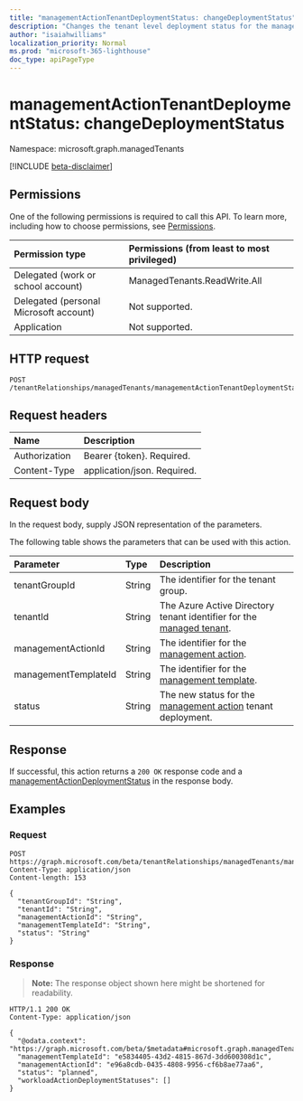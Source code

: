 ```yaml
---
title: "managementActionTenantDeploymentStatus: changeDeploymentStatus"
description: "Changes the tenant level deployment status for the management action."
author: "isaiahwilliams"
localization_priority: Normal
ms.prod: "microsoft-365-lighthouse"
doc_type: apiPageType
---
```


# managementActionTenantDeploymentStatus: changeDeploymentStatus
Namespace: microsoft.graph.managedTenants

[!INCLUDE [beta-disclaimer](../../includes/beta-disclaimer.md)]

## Permissions
One of the following permissions is required to call this API. To learn more, including how to choose permissions, see [Permissions](/graph/permissions-reference).

|Permission type|Permissions (from least to most privileged)|
|:---|:---|
|Delegated (work or school account)|ManagedTenants.ReadWrite.All|
|Delegated (personal Microsoft account)|Not supported.|
|Application|Not supported.|

## HTTP request

<!-- {
  "blockType": "ignored"
}
-->
``` http
POST /tenantRelationships/managedTenants/managementActionTenantDeploymentStatuses/changeDeploymentStatus
```

## Request headers
|Name|Description|
|:---|:---|
|Authorization|Bearer {token}. Required.|
|Content-Type|application/json. Required.|

## Request body
In the request body, supply JSON representation of the parameters.

The following table shows the parameters that can be used with this action.

|Parameter|Type|Description|
|:---|:---|:---|
|tenantGroupId|String|The identifier for the tenant group.|
|tenantId|String|The Azure Active Directory tenant identifier for the [managed tenant](../resources/managedtenants-tenant.md).|
|managementActionId|String|The identifier for the [management action](../resources/managedtenants-managementaction.md).|
|managementTemplateId|String|The identifier for the [management template](../resources/managedtenants-managementtemplate.md).|
|status|String|The new status for the [management action](../resources/managedtenants-managementaction.md) tenant deployment.|

## Response

If successful, this action returns a `200 OK` response code and a [managementActionDeploymentStatus](../resources/managedtenants-managementactiondeploymentstatus.md) in the response body.

## Examples

### Request
<!-- {
  "blockType": "request",
  "name": "managementactiontenantdeploymentstatus_changedeploymentstatus"
}
-->
``` http
POST https://graph.microsoft.com/beta/tenantRelationships/managedTenants/managementActionTenantDeploymentStatuses/changeDeploymentStatus
Content-Type: application/json
Content-length: 153

{
  "tenantGroupId": "String",
  "tenantId": "String",
  "managementActionId": "String",
  "managementTemplateId": "String",
  "status": "String"
}
```

### Response
>**Note:** The response object shown here might be shortened for readability.
<!-- {
  "blockType": "response",
  "truncated": true,
  "@odata.type": "microsoft.graph.managedTenants.managementActionDeploymentStatus"
}
-->
``` http
HTTP/1.1 200 OK
Content-Type: application/json

{
  "@odata.context": "https://graph.microsoft.com/beta/$metadata#microsoft.graph.managedTenants.ManagementActionDeploymentStatus",
  "managementTemplateId": "e5834405-43d2-4815-867d-3dd600308d1c",
  "managementActionId": "e96a8cdb-0435-4808-9956-cf6b8ae77aa6",
  "status": "planned",
  "workloadActionDeploymentStatuses": []
}
```
